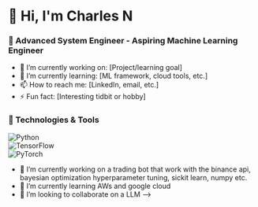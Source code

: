 # 👋 Hi, I'm Charles N 
### 🚀 Advanced System Engineer - Aspiring Machine Learning Engineer  

- 🔭 I’m currently working on: [Project/learning goal]  
- 🌱 I’m currently learning: [ML framework, cloud tools, etc.]  
- 📫 How to reach me: [LinkedIn, email, etc.]  
- ⚡ Fun fact: [Interesting tidbit or hobby]  

### 🔧 Technologies & Tools  
![Python](https://img.shields.io/badge/Python-3776AB?style=for-the-badge&logo=python&logoColor=white)  
![TensorFlow](https://img.shields.io/badge/TensorFlow-FF6F00?style=for-the-badge&logo=tensorflow&logoColor=white)  
![PyTorch](https://img.shields.io/badge/PyTorch-EE4C2C?style=for-the-badge&logo=pytorch&logoColor=white)  


- 🔭 I’m currently working on a trading bot that work with the binance api, bayesian optimization hyperparameter tuning, sickit learn, numpy etc.
- 🌱 I’m currently learning AWs and google cloud
- 👯 I’m looking to collaborate on a LLM
-->
